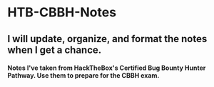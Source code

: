 # HTB-CBBH-Notes
## I will update, organize, and format the notes when I get a chance.
#### Notes I've taken from HackTheBox's Certified Bug Bounty Hunter Pathway. Use them to prepare for the CBBH exam. 
 
